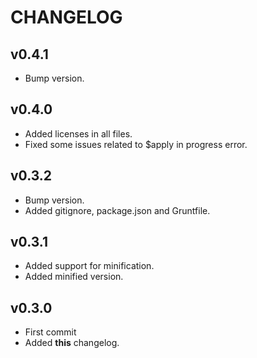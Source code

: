 CHANGELOG
================
## v0.4.1
* Bump version.

## v0.4.0
* Added licenses in all files.
* Fixed some issues related to $apply in progress error.

## v0.3.2
* Bump version.
* Added gitignore, package.json and Gruntfile.

## v0.3.1
* Added support for minification.
* Added minified version.

## v0.3.0
* First commit
* Added **this** changelog.
